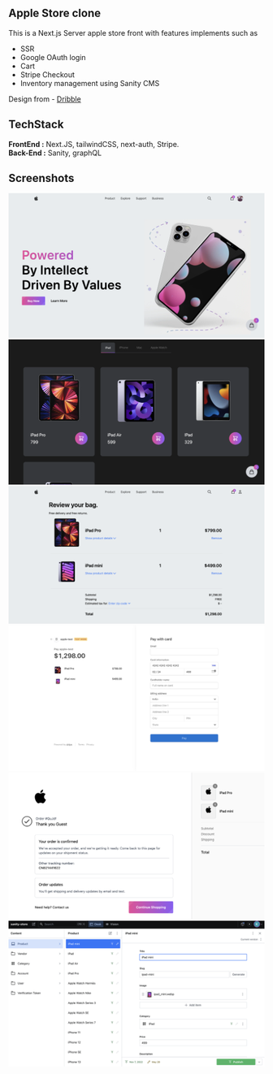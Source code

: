 ## Apple Store clone

This is a Next.js Server apple store front with features implements such as

- SSR
- Google OAuth login
- Cart
- Stripe Checkout
- Inventory management using Sanity CMS

Design from - [Dribble](https://dribbble.com/shots/16450285-Equal-Gadgets-Marketplace-Website/attachments/11170630?mode=media)

## TechStack

**FrontEnd :** Next.JS, tailwindCSS, next-auth, Stripe.  
**Back-End :** Sanity, graphQL

## Screenshots

![](https://github.com/k3sha7/nextjs-appleStore/blob/main/public/hero.png)
![](https://github.com/k3sha7/nextjs-appleStore/blob/main/public/listing.png)
![](https://github.com/k3sha7/nextjs-appleStore/blob/main/public/cart.png)
![](https://github.com/k3sha7/nextjs-appleStore/blob/main/public/checkout.png)
![](https://github.com/k3sha7/nextjs-appleStore/blob/main/public/success.png)
![](https://github.com/k3sha7/nextjs-appleStore/blob/main/public/sanity.png)
